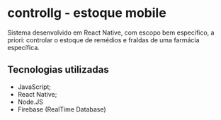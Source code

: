 # controllg - estoque mobile
Sistema desenvolvido em React Native, com escopo bem específico, a priori: controlar o estoque de remédios e fraldas de uma farmácia específica.

## Tecnologias utilizadas
  - JavaScript;
  - React Native;
  - Node.JS
  - Firebase (RealTime Database)
